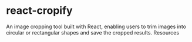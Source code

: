 # react-cropify
An image cropping tool built with React, enabling users to trim images into circular or rectangular shapes and save the cropped results.  Resources
